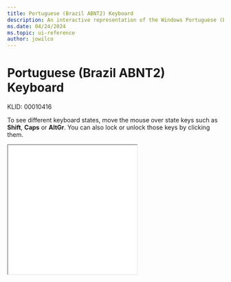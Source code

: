 ```yaml
---
title: Portuguese (Brazil ABNT2) Keyboard
description: An interactive representation of the Windows Portuguese (Brazil ABNT2) keyboard. To see different keyboard states, click or move the mouse over the state keys.
ms.date: 04/24/2024
ms.topic: ui-reference
author: jowilco
---
```


# Portuguese (Brazil ABNT2) Keyboard

KLID: 00010416

To see different keyboard states, move the mouse over state keys such as **Shift**, **Caps** or **AltGr**. You can also lock or unlock those keys by clicking them.

<iframe src="kbdbr_2.html" height="300"></iframe>
